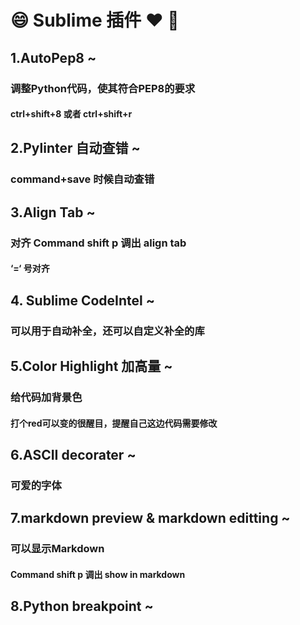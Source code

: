 # 😄 Sublime 插件 ❤️ 🎁

## 1.AutoPep8 ~
### 调整Python代码，使其符合PEP8的要求
#### ctrl+shift+8 或者 ctrl+shift+r

## 2.Pylinter 自动查错 ~
### command+save 时候自动查错

## 3.Align Tab ~
### 对齐 Command shift p 调出 align tab 
#### ‘=‘ 号对齐

## 4. Sublime CodeIntel ~
### 可以用于自动补全，还可以自定义补全的库

## 5.Color Highlight 加高量 ~
### 给代码加背景色
#### 打个red可以变的很醒目，提醒自己这边代码需要修改

## 6.ASCII decorater ~
### 可爱的字体

## 7.markdown preview & markdown editting ~
### 可以显示Markdown 
#### Command shift p 调出 show in markdown 

## 8.Python breakpoint ~

